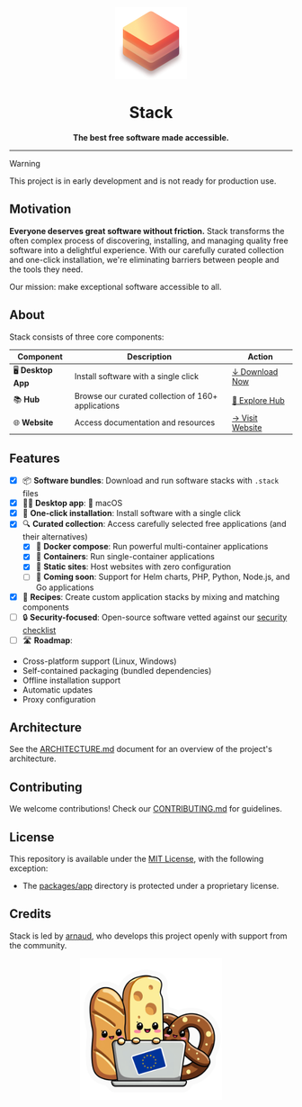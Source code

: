 <div align="center">

![App icon](./packages/website/public/128x128.png)

# Stack

**The best free software made accessible.**

</div>

---

> [!WARNING]
> This project is in early development and is not ready for production use.

## Motivation

**Everyone deserves great software without friction.** Stack transforms the often complex process of discovering, installing, and managing quality free software into a delightful experience. With our carefully curated collection and one-click installation, we're eliminating barriers between people and the tools they need.

Our mission: make exceptional software accessible to all.

## About

Stack consists of three core components:

| Component          | Description                                        | Action                                        |
| ------------------ | -------------------------------------------------- | --------------------------------------------- |
| 🖥️ **Desktop App** | Install software with a single click               | [↓ Download Now](https://stack.lol/download/) |
| 📚 **Hub**         | Browse our curated collection of 160+ applications | [👀 Explore Hub](/hub/)                       |
| 🌐 **Website**     | Access documentation and resources                 | [→ Visit Website](https://stack.lol)          |

## Features

- [x] 📦 **Software bundles**: Download and run software stacks with `.stack` files
- [x] 👨‍💻 **Desktop app**:  macOS
- [x] 🚀 **One-click installation**: Install software with a single click
- [x] 🔍 **Curated collection**: Access carefully selected free applications (and their alternatives)
  - [x] 🐳 **Docker compose**: Run powerful multi-container applications
  - [x] 🐳 **Containers**: Run single-container applications
  - [x] 📄 **Static sites**: Host websites with zero configuration
  - [ ] 🌱 **Coming soon**: Support for Helm charts, PHP, Python, Node.js, and Go applications
- [x] 🥧 **Recipes**: Create custom application stacks by mixing and matching components
- [ ] 🔒 **Security-focused**: Open-source software vetted against our [security checklist](./ARCHITECTURE.md#security)
- [ ] 🛣 **Roadmap**:
- Cross-platform support (Linux, Windows)
- Self-contained packaging (bundled dependencies)
- Offline installation support
- Automatic updates
- Proxy configuration

## Architecture

See the [ARCHITECTURE.md](./ARCHITECTURE.md) document for an overview of the project's architecture.

## Contributing

We welcome contributions! Check our [CONTRIBUTING.md](./CONTRIBUTING.md) for guidelines.

## License

This repository is available under the [MIT License](./LICENSE_MIT), with the following exception:

- The [packages/app](packages/app) directory is protected under a proprietary license.

## Credits

Stack is led by [arnaud](https://github.com/arnaud), who develops this project openly with support from the community.

<p align="center">
  <img alt="Europe loves Open source" src="./docs/assets/europe_opensource.png" width="50%"/>
</p>
